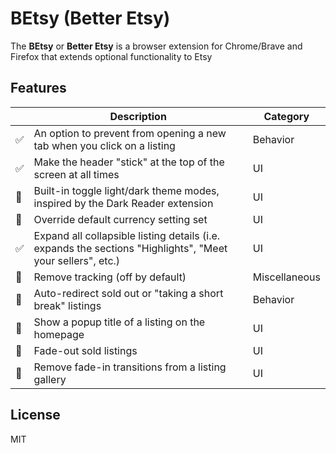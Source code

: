 # BEtsy (Better Etsy)

The **BEtsy** or **Better Etsy** is a browser extension for Chrome/Brave and Firefox that extends optional functionality to Etsy

## Features

|     | Description                                                                                                | Category      |
| --- | ---------------------------------------------------------------------------------------------------------- | ------------- |
| ✅  | An option to prevent from opening a new tab when you click on a listing                                    | Behavior      |
| ✅  | Make the header "stick" at the top of the screen at all times                                              | UI            |
| 🚧  | Built-in toggle light/dark theme modes, inspired by the Dark Reader extension                              | UI            |
| 🚧  | Override default currency setting set                                                                      | UI            |
| ✅  | Expand all collapsible listing details (i.e. expands the sections "Highlights", "Meet your sellers", etc.) | UI            |
| 🚧  | Remove tracking (off by default)                                                                           | Miscellaneous |
| 🚧  | Auto-redirect sold out or "taking a short break" listings                                                  | Behavior      |
| 🚧  | Show a popup title of a listing on the homepage                                                            | UI            |
| 🚧  | Fade-out sold listings                                                                                     | UI            |
| 🚧  | Remove fade-in transitions from a listing gallery                                                          | UI            |

## License

MIT
